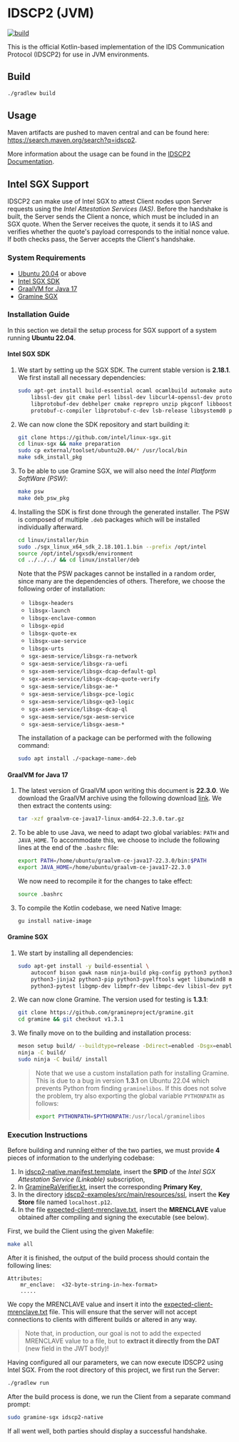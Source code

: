 # IDSCP2 (JVM)

[![build](https://github.com/industrial-data-space/idscp2-jvm/actions/workflows/build.yml/badge.svg)](https://github.com/industrial-data-space/idscp2-jvm/actions/workflows/build.yml)

This is the official Kotlin-based implementation of the IDS Communication Protocol (IDSCP2) for use in JVM environments.

## Build

```bash
./gradlew build
```

## Usage

Maven artifacts are pushed to maven central and can be found here: https://search.maven.org/search?q=idscp2.

More information about the usage can be found in the [IDSCP2 Documentation](https://github.com/industrial-data-space/idscp2-jvm/wiki).

## Intel SGX Support

IDSCP2 can make use of Intel SGX to attest Client nodes upon Server requests using the _Intel Attestation Services (IAS)_. Before the handshake is built, the Server sends the Client a nonce, which must be included in an SGX quote. When the Server receives the quote, it sends it to IAS and verifies whether the quote's payload corresponds to the initial nonce value. If both checks pass, the Server accepts the Client's handshake.

### System Requirements

- [Ubuntu 20.04](https://releases.ubuntu.com/focal/) or above
- [Intel SGX SDK](https://github.com/intel/linux-sgx)
- [GraalVM for Java 17](https://github.com/graalvm/graalvm-ce-builds/releases)
- [Gramine SGX](https://github.com/gramineproject/gramine)

### Installation Guide

In this section we detail the setup process for SGX support of a system running **Ubuntu 22.04**.

#### Intel SGX SDK

1. We start by setting up the SGX SDK. The current stable version is **2.18.1**. We first install all necessary dependencies:
    ```bash
    sudo apt-get install build-essential ocaml ocamlbuild automake autoconf libtool wget python-is-python3 \
        libssl-dev git cmake perl libssl-dev libcurl4-openssl-dev protobuf-compiler \
        libprotobuf-dev debhelper cmake reprepro unzip pkgconf libboost-dev libboost-system-dev libboost-thread-dev \
        protobuf-c-compiler libprotobuf-c-dev lsb-release libsystemd0 python2
    ```

2. We can now clone the SDK repository and start building it:
    ```bash
    git clone https://github.com/intel/linux-sgx.git
    cd linux-sgx && make preparation
    sudo cp external/toolset/ubuntu20.04/* /usr/local/bin
    make sdk_install_pkg
    ```

3. To be able to use Gramine SGX, we will also need the _Intel Platform SoftWare (PSW)_:
    ```bash
    make psw
    make deb_psw_pkg
    ```

4. Installing the SDK is first done through the generated installer. The PSW is composed of multiple `.deb` packages which will be installed individually afterward.
    ```bash
    cd linux/installer/bin
    sudo ./sgx_linux_x64_sdk_2.18.101.1.bin --prefix /opt/intel
    source /opt/intel/sgxsdk/environment
    cd ../../../ && cd linux/installer/deb
    ```

    Note that the PSW packages cannot be installed in a random order, since many are the dependencies of others. Therefore, we choose the following order of installation:
    - `libsgx-headers`
    - `libsgx-launch`
    - `libsgx-enclave-common`
    - `libsgx-epid`
    - `libsgx-quote-ex`
    - `libsgx-uae-service`
    - `libsgx-urts`
    - `sgx-aesm-service/libsgx-ra-network`
    - `sgx-aesm-service/libsgx-ra-uefi`
    - `sgx-asem-service/libsgx-dcap-default-qpl`
    - `sgx-aesm-service/libsgx-dcap-quote-verify`
    - `sgx-aesm-service/libsgx-ae-*`
    - `sgx-aesm-service/libsgx-pce-logic`
    - `sgx-aesm-service/libsgx-qe3-logic`
    - `sgx-asem-service/libsgx-dcap-ql`
    - `sgx-aesm-service/sgx-aesm-service`
    - `sgx-aesm-service/libsgx-aesm-*`

    The installation of a package can be performed with the following command:
    ```bash
    sudo apt install ./<package-name>.deb
    ```

#### GraalVM for Java 17

1. The latest version of GraalVM upon writing this document is **22.3.0**. We download the GraalVM archive using the following download [link](https://github.com/graalvm/graalvm-ce-builds/releases/download/vm-22.3.0/graalvm-ce-java17-linux-amd64-22.3.0.tar.gz). We then extract the contents using:
    ```bash
    tar -xzf graalvm-ce-java17-linux-amd64-22.3.0.tar.gz
    ```

2. To be able to use Java, we need to adapt two global variables: `PATH` and `JAVA_HOME`. To accommodate this, we choose to include the following lines at the end of the `.bashrc` file:
    ```bash
    export PATH=/home/ubuntu/graalvm-ce-java17-22.3.0/bin:$PATH
    export JAVA_HOME=/home/ubuntu/graalvm-ce-java17-22.3.0
    ```
    We now need to recompile it for the changes to take effect:
    ```bash
    source .bashrc
    ```

3. To compile the Kotlin codebase, we need Native Image:
    ```bash
    gu install native-image
    ```

#### Gramine SGX

1. We start by installing all dependencies:
    ```bash
    sudo apt-get install -y build-essential \
        autoconf bison gawk nasm ninja-build pkg-config python3 python3-click meson \
        python3-jinja2 python3-pip python3-pyelftools wget libunwind8 musl-tools \
        python3-pytest libgmp-dev libmpfr-dev libmpc-dev libisl-dev python3-protobuf
    ```

2. We can now clone Gramine. The version used for testing is **1.3.1**:
    ```bash
    git clone https://github.com/gramineproject/gramine.git
    cd gramine && git checkout v1.3.1
    ```

3. We finally move on to the building and installation process:
    ```bash
    meson setup build/ --buildtype=release -Ddirect=enabled -Dsgx=enabled --prefix=/usr
    ninja -C build/
    sudo ninja -C build/ install
    ```

    > Note that we use a custom installation path for installing Gramine. This is due to a bug in version **1.3.1** on Ubuntu 22.04 which prevents Python from finding `graminelibos`. If this does not solve the problem, try also exporting the global variable ``PYTHONPATH`` as follows:
    > ```bash
    > export PYTHONPATH=$PYTHONPATH:/usr/local/graminelibos
    > ```

### Execution Instructions

Before building and running either of the two parties, we must provide **4** pieces of information to the underlying codebase:
1. In [idscp2-native.manifest.template](idscp2-native.manifest.template), insert the **SPID** of the _Intel SGX Attestation Service (Linkable)_ subscription,
2. In [GramineRaVerifier.kt](idscp2-core/src/main/kotlin/de/fhg/aisec/ids/idscp2/defaultdrivers/remoteattestation/gramine/GramineRaVerifier.kt), insert the corresponding **Primary Key**,
3. In the directory [idscp2-examples/src/main/resources/ssl](idscp2-examples/src/main/resources/ssl), insert the **Key Store** file named `localhost.p12`.
4. In the file [expected-client-mrenclave.txt](expected-client-mrenclave.txt), insert the **MRENCLAVE** value obtained after compiling and signing the executable (see below).

First, we build the Client using the given Makefile:
```bash
make all
```

After it is finished, the output of the build process should contain the following lines:
```
Attributes:
    mr_enclave:  <32-byte-string-in-hex-format>
    .....

```

We copy the MRENCLAVE value and insert it into the [expected-client-mrenclave.txt](expected-client-mrenclave.txt) file. This will ensure that the server will not accept connections to clients with different builds or altered in any way.

> Note that, in production, our goal is not to add the expected MRENCLAVE value to a file, but to **extract it directly from the DAT** (new field in the JWT body)!

Having configured all our parameters, we can now execute IDSCP2 using Intel SGX. From the root directory of this project, we first run the Server:
```bash
./gradlew run
```

After the build process is done, we run the Client from a separate command prompt:
```bash
sudo gramine-sgx idscp2-native
```

If all went well, both parties should display a successful handshake.
